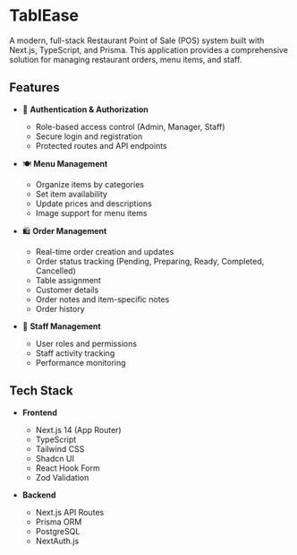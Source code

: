 # TablEase

A modern, full-stack Restaurant Point of Sale (POS) system built with Next.js, TypeScript, and Prisma. This application provides a comprehensive solution for managing restaurant orders, menu items, and staff.

## Features

- 🔐 **Authentication & Authorization**
  - Role-based access control (Admin, Manager, Staff)
  - Secure login and registration
  - Protected routes and API endpoints

- 🍽️ **Menu Management**
  - Organize items by categories
  - Set item availability
  - Update prices and descriptions
  - Image support for menu items

- 🛍️ **Order Management**
  - Real-time order creation and updates
  - Order status tracking (Pending, Preparing, Ready, Completed, Cancelled)
  - Table assignment
  - Customer details
  - Order notes and item-specific notes
  - Order history

- 💼 **Staff Management**
  - User roles and permissions
  - Staff activity tracking
  - Performance monitoring

## Tech Stack

- **Frontend**
  - Next.js 14 (App Router)
  - TypeScript
  - Tailwind CSS
  - Shadcn UI
  - React Hook Form
  - Zod Validation

- **Backend**
  - Next.js API Routes
  - Prisma ORM
  - PostgreSQL
  - NextAuth.js
